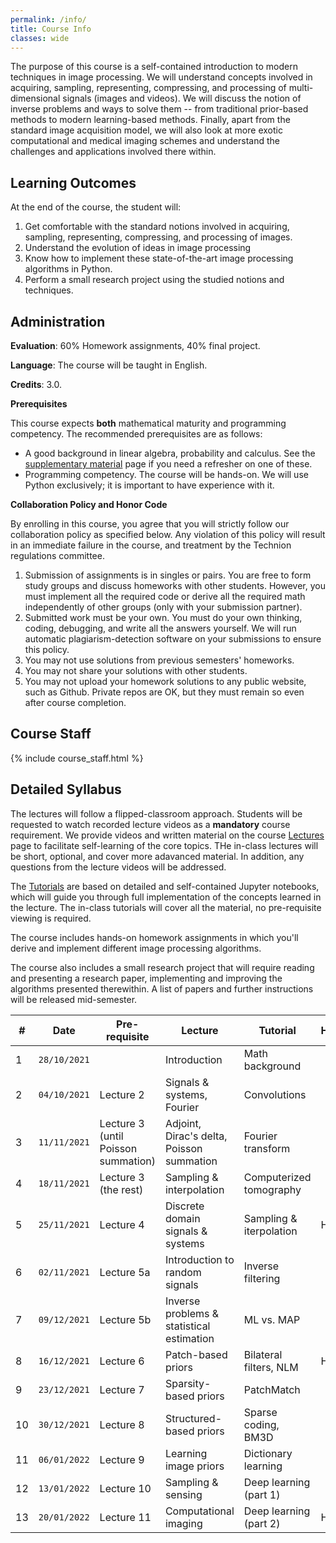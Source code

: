 ```yaml
---
permalink: /info/
title: Course Info
classes: wide
---
```


The purpose of this course is a self-contained introduction to modern techniques in image processing. We will understand concepts involved in acquiring, sampling, representing, compressing, and processing of multi-dimensional signals (images and videos). We will discuss the notion of inverse problems and ways to solve them -- from traditional prior-based methods to modern learning-based methods. Finally, apart from the standard image acquisition model, we will also look at more exotic computational and medical imaging schemes and understand the challenges and applications involved there within.

## Learning Outcomes

At the end of the course, the student will:

1.  Get comfortable with the standard notions involved in acquiring, sampling, representing, compressing, and processing of images.
1.	Understand the evolution of ideas in image processing 
1.	Know how to implement these state-of-the-art image processing algorithms in Python.
1.	Perform a small research project using the studied notions and techniques.

## Administration

**Evaluation**: 60% Homework assignments, 40% final project.

**Language**: The course will be taught in English.

**Credits**: 3.0.

**Prerequisites**

This course expects **both** mathematical maturity and programming competency. The recommended prerequisites are as follows:

- A good background in linear algebra, probability and calculus. See the [supplementary material](../supplements/) page if you need a refresher on one of these.
- Programming competency. The course will be hands-on. We will use Python exclusively; it is important to have experience with it.

**Collaboration Policy and Honor Code**

By enrolling in this course, you agree that you will strictly follow our collaboration policy as specified below. Any violation of this policy will result in an immediate failure in the course, and treatment by the Technion regulations committee.

1. Submission of assignments is in singles or pairs. You are free to form study groups and discuss homeworks with other students. However, you must implement all the required code or derive all the required math independently of other groups (only with your submission partner).
2. Submitted work must be your own. You must do your own thinking, coding, debugging, and write all the answers yourself. We will run automatic plagiarism-detection software on your submissions to ensure this policy.
3. You may not use solutions from previous semesters' homeworks.
4. You may not share your solutions with other students.
5. You may not upload your homework solutions to any public website, such as Github. Private repos are OK, but they must remain so even after course completion.

## Course Staff

{% include course_staff.html %}

<!-- ## Literature

{% include literature.html %} -->

## Detailed Syllabus

The lectures will follow a flipped-classroom approach. Students will be requested to watch recorded lecture videos as a **mandatory** course requirement. We provide videos and written material on the course [Lectures](../lectures/) page to facilitate self-learning of the core topics. THe in-class lectures will be short, optional, and cover more adavanced material. In addition, any questions from the lecture videos will be addressed.

The [Tutorials](../tutorials) are based on detailed and self-contained Jupyter notebooks, which will guide you through full implementation of the concepts learned in the lecture. The in-class tutorials will cover all the material, no pre-requisite viewing is required.

The course includes hands-on homework assignments in which you'll derive and implement different image processing algorithms.

The course also includes a small research project that will require reading and presenting a research paper, implementing and improving the algorithms presented therewithin. A list of papers and further instructions will be released mid-semester.


| # | Date | Pre-requisite | Lecture | Tutorial | Homework |
| --- | --- | ---  | --- | --- | --- |
| 1 | `28/10/2021` | | Introduction | Math background | |
| 2 | `04/10/2021` | Lecture 2 | Signals & systems, Fourier | Convolutions | |
| 3 | `11/11/2021` | Lecture 3 (until Poisson summation) | Adjoint, Dirac's delta, Poisson summation | Fourier transform | |
| 4 | `18/11/2021` | Lecture 3 (the rest) | Sampling & interpolation | Computerized tomography | |
| 5 | `25/11/2021` | Lecture 4 | Discrete domain signals & systems | Sampling & iterpolation | HW1 |
| 6 | `02/11/2021` | Lecture 5a | Introduction to random signals | Inverse filtering | |
| 7 | `09/12/2021` | Lecture 5b | Inverse problems & statistical estimation | ML vs. MAP | |
| 8 | `16/12/2021` | Lecture 6 | Patch-based priors | Bilateral filters, NLM | HW2 |
| 9 | `23/12/2021` | Lecture 7 | Sparsity-based priors | PatchMatch | |
| 10 | `30/12/2021` | Lecture 8 | Structured-based priors | Sparse coding, BM3D | |
| 11 | `06/01/2022` | Lecture 9 | Learning image priors | Dictionary learning | |
| 12 | `13/01/2022` | Lecture 10 | Sampling & sensing | Deep learning (part 1) | |
| 13 | `20/01/2022` | Lecture 11 | Computational imaging | Deep learning (part 2) | HW3 |

